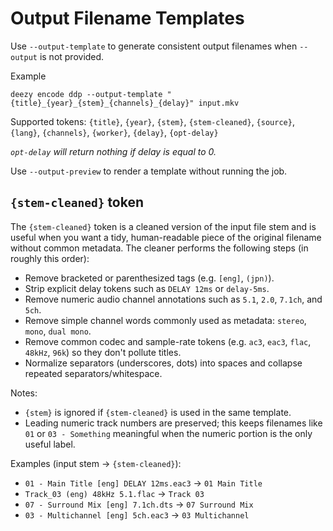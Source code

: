 # Output Filename Templates

Use `--output-template` to generate consistent output filenames when `--output` is not provided.

Example

```
deezy encode ddp --output-template "{title}_{year}_{stem}_{channels}_{delay}" input.mkv
```

Supported tokens: `{title}`, `{year}`, `{stem}`, `{stem-cleaned}`, `{source}`, `{lang}`, `{channels}`, `{worker}`, `{delay}`, `{opt-delay}`

_`opt-delay` will return nothing if delay is equal to 0._

Use `--output-preview` to render a template without running the job.

## `{stem-cleaned}` token

The `{stem-cleaned}` token is a cleaned version of the input file stem and is useful when you want a tidy, human-readable piece of the original filename without common metadata. The cleaner performs the following steps (in roughly this order):

- Remove bracketed or parenthesized tags (e.g. `[eng]`, `(jpn)`).
- Strip explicit delay tokens such as `DELAY 12ms` or `delay-5ms`.
- Remove numeric audio channel annotations such as `5.1`, `2.0`, `7.1ch`, and `5ch`.
- Remove simple channel words commonly used as metadata: `stereo`, `mono`, `dual mono`.
- Remove common codec and sample-rate tokens (e.g. `ac3`, `eac3`, `flac`, `48kHz`, `96k`) so they don't pollute titles.
- Normalize separators (underscores, dots) into spaces and collapse repeated separators/whitespace.

Notes:

- `{stem}` is ignored if `{stem-cleaned}` is used in the same template.
- Leading numeric track numbers are preserved; this keeps filenames like `01` or `03 - Something` meaningful when the numeric portion is the only useful label.

Examples (input stem -> `{stem-cleaned}`):

- `01 - Main Title [eng] DELAY 12ms.eac3` -> `01 Main Title`
- `Track_03 (eng) 48kHz 5.1.flac` -> `Track 03`
- `07 - Surround Mix [eng] 7.1ch.dts` -> `07 Surround Mix`
- `03 - Multichannel [eng] 5ch.eac3` -> `03 Multichannel`
